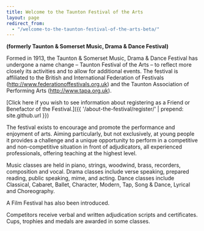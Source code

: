 ```yaml
---
title: Welcome to the Taunton Festival of the Arts
layout: page
redirect_from:
  - "/welcome-to-the-taunton-festival-of-the-arts-beta/"
---
```


**(formerly Taunton & Somerset Music, Drama & Dance Festival)**

Formed in 1913, the Taunton & Somerset Music, Drama & Dance Festival has undergone a name change – Taunton Festival of the Arts – to reflect more closely its activities and to allow for additional events. The festival is affiliated to the British and International Federation of Festivals (<http://www.federationoffestivals.org.uk>) and the Taunton Association of Performing Arts (<http://www.tapa.org.uk>).

[Click here if you wish to see information about registering as a Friend or Benefactor of the Festival.]({{ '/about-the-festival/register/' | prepend: site.github.url }})

The festival exists to encourage and promote the performance and enjoyment of arts. Aiming particularly, but not exclusively, at young people it provides a challenge and a unique opportunity to perform in a competitive and non-competitive situation in front of adjudicators, all experienced professionals, offering teaching at the highest level.

Music classes are held in piano, strings, woodwind, brass, recorders, composition and vocal. Drama classes include verse speaking, prepared reading, public speaking, mime, and acting. Dance classes include Classical, Cabaret, Ballet, Character, Modern, Tap, Song & Dance, Lyrical and Choreography.

A Film Festival has also been introduced.

Competitors receive verbal and written adjudication scripts and certificates. Cups, trophies and medals are awarded in some classes.